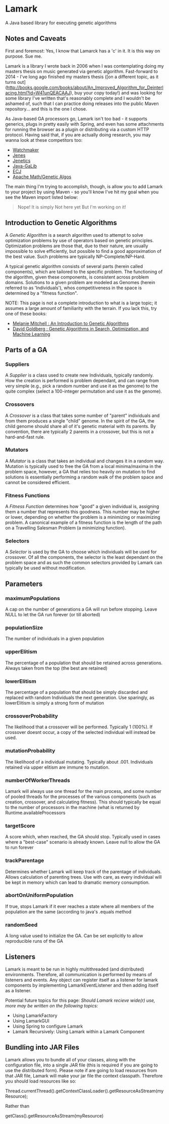 Lamark
======

A Java based library for executing genetic algorithms


Notes and Caveats
-----------------
First and foremost: Yes, I know that Lamarck has a 'c' in it.  It is this way on purpose.  Sue me.

Lamark is a library I wrote back in 2006 when I was contemplating doing my masters thesis on music generated via genetic
algorithm.  Fast-forward to 2014 - I've long ago finished my masters thesis ([on a different topic, as it turns out]
(http://books.google.com/books/about/An_Improved_Algorithm_for_Deinterlacing.html?id=W41unQEACAAJ), buy your
copy today!) and was looking for some library I've written that's reasonably complete and I wouldn't be ashamed of, such
that I can practice doing releases into the public Maven repository... and this is the one I chose.

As Java-based GA processors go, Lamark isn't too bad - it supports generics, plugs in pretty easily with Spring, and
even has some attachments for running the browser as a plugin or distributing via a custom HTTP protocol.  Having said
that, if you are actually doing research, you may wanna look at these competitors too:
* [Watchmaker](http://watchmaker.uncommons.org/)
* [Jenes](http://sourceforge.net/projects/jenes/)
* [Jenetics](http://jenetics.sourceforge.net/)
* [Java-GaLib](http://sourceforge.net/projects/java-galib/)
* [ECJ](http://cs.gmu.edu/~eclab/projects/ecj/)
* [Apache Math/Genetic Algos](http://commons.apache.org/proper/commons-math/userguide/genetics.html)

The main thing I'm trying to accomplish, though, is allow you to add Lamark to your project by using Maven - so
you'll know I've hit my goal when you see the Maven import listed below:

> Nope!
> It is simply
> Not here yet
> But I'm working on it!

Introduction to Genetic Algorithms
----------------------------------
A _Genetic Algorithm_ is a search algorithm used to attempt to solve optimization
problems by use of operators based on genetic principles. Optimization problems are those
that, due to their nature, are usually impossible to solve efficiently, but possible to find
a good approximation of the best value. Such problems are typically NP-Complete/NP-Hard.

A typical genetic algorithm consists of several parts (herein called components), which are
tailored to the specific problem. The functioning of the algorithm, given these components,
is consistent across problem domains. Solutions to a given problem are modeled as Genomes (herein
referred to as 'Individuals'), whos competitiveness in the space is determined by a "fitness
function".

NOTE: This page is not a complete introduction to what is a large topic; it assumes a large amount
of familiarity with the terrain. If you lack this, try one of these books:
* <a href="http://www.amazon.com/Introduction-Genetic-Algorithms-Complex-Adaptive/dp/0262631857/ref=pd_bbs_sr_1?ie=UTF8&s=books&qid=1195895728&sr=1-1">Melanie
    Mitchell : An Introduction to Genetic Algorithms</a></li>
* <a href="http://www.amazon.com/Genetic-Algorithms-Optimization-Machine-Learning/dp/0201157675/ref=pd_bbs_sr_2?ie=UTF8&s=books&qid=1195895728&sr=1-2">David
    Goldberg : Genetic Algorithms in Search, Optimization, and Machine Learning</a></li>

Parts of a GA
-------------

### Suppliers

A _Supplier_ is a class used to create new Individuals, typically randomly. How the creation
is performed is problem dependant, and can range from very simple (e.g., pick a random number and use
it as the genome) to the quite complex (select a 100-integer permutation and use it as the genome).

### Crossovers

A _Crossover_ is a class that takes some number of "parent" individuals and from them produces
a single "child" genome. In the spirit of the GA, the child genome should share all of it's genetic
material with its parents. By convention, there are typically 2 parents in a crossover, but this
is not a hard-and-fast rule.

### Mutators

A _Mutator_ is a class that takes an individual and changes it in a random way. Mutation is
typically used to free the GA from a local minima/maxima in the problem space, however, a GA that
relies too heavily on mutation to find solutions is essentially performing a random walk of the
problem space and cannot be considered efficient.

### Fitness Functions

A _Fitness Function_ determines how "good" a given individual is, assigning them a number that
represents this goodness. This number may be higher or lower, depending on whether the problem is a minimizing
or maximizing problem. A canonical example of a fitness function is the length of the path on a Travelling
Salesman Problem (a minimizing function).

### Selectors

A _Selector_ is used by the GA to choose which individuals will be used for crossover. Of all the
components, the selector is the least dependant on the problem space and as such the common selectors provided
by Lamark can typically be used without modification.

Parameters
----------

### maximumPopulations
A cap on the number of generations a GA will run before stopping. Leave NULL to let the GA run forever (or till
aborted)
### populationSize
The number of individuals in a given population
### upperElitism
The percentage of a population that should be retained across generations. Always taken from the top (the best
are retained)
### lowerElitism
The percentage of a population that should be simply discarded and replaced with random Individuals the next
generation. Use
sparingly, as lowerElitism is simply a strong form of mutation
### crossoverProbability
The likelihood that a crossover will be performed. Typically 1 (100%). If crossover doesnt occur, a copy of the
selected
individual will instead be used.
### mutationProbability
The likelihood of a individual mutating. Typically about .001. Individuals retained via upper elitism are immune
to
mutation.
### numberOfWorkerThreads
Lamark will always use one thread for the main process, and some number of pooled threads for the processes of
the various
components (such as creation, crossover, and calculating fitness). This should typically be equal to the number
of processors in the machine (what
is returned by Runtime.availableProcessors
### targetScore
A score which, when reached, the GA should stop. Typically used in cases where a "best-case" scenario is already
known. Leave null
to allow the GA to run forever
### trackParentage
Determines whether Lamark will keep track of the parentage of individuals. Allows calculation of parenting
trees. Use with
care, as every individual will be kept in memory which can lead to dramatic memory consumption.
### abortOnUniformPopulation
If true, stops Lamark if it ever reaches a state where all members of the population are the same (according to
java's .equals method
### randomSeed
A long value used to initialize the GA. Can be set explicitly to allow reproducible runs of the GA

Listeners
---------

Lamark is meant to be run in highly multithreaded (and distributed) environments. Therefore, all
communication is performed by means of listeners and events. Any object can register itself as a listener
 for lamark components by implementing LamarkEventListener and then adding itself as a listener.

Potential future topics for this page: _Should Lamark recieve wide(r) use, more may
be written on the following topics:_

* Using LamarkFactory
* Using LamarkGUI
* Using Spring to configure Lamark
* Lamark Recursively: Using Lamark within a Lamark Component


Bundling into JAR Files
-----------------------
Lamark allows you to bundle all of your classes, along with the configuration file, into a single JAR file (this is
required if you are going to use the distributed form).  Please note if are going to load resources from that JAR
file, Lamark will make your jar file the context classpath.  Therefore you should load resources like so:

Thread.currentThread().getContextClassLoader().getResourceAsStream(myResource);

Rather than

getClass().getResourceAsStream(myResource)



